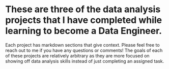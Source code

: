 # These are three of the data analysis projects that I have completed while learning to become a Data Engineer. 
Each project has markdown sections that give context. 
Please feel free to reach out to me if you have any questions or comments!
The goals of each of these projects are relatively arbitrary as they are more focused on showing off data analysis skills instead of just completing an assigned task.

